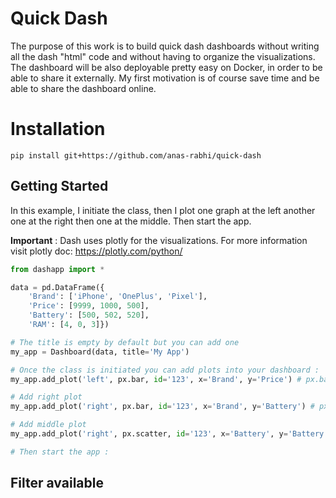 # Quick Dash 

The purpose of this work is to build quick dash dashboards
without writing all the dash "html" code and without having
to organize the visualizations. 
The dashboard will be also deployable
pretty easy on Docker, in order to be able to share it externally.
My first motivation is of course save time and be able to 
share the dashboard online.


# Installation

```shell
pip install git+https://github.com/anas-rabhi/quick-dash
```
## Getting Started

In this example, I initiate the class, then I plot one graph at the left 
another one at the right then one at the middle. Then start the app.

**Important** : Dash uses plotly for the visualizations. For more information 
visit plotly doc: https://plotly.com/python/

```python
from dashapp import *

data = pd.DataFrame({
    'Brand': ['iPhone', 'OnePlus', 'Pixel'],
    'Price': [9999, 1000, 500],
    'Battery': [500, 502, 520],
    'RAM': [4, 0, 3]})

# The title is empty by default but you can add one
my_app = Dashboard(data, title='My App')

# Once the class is initiated you can add plots into your dashboard :
my_app.add_plot('left', px.bar, id='123', x='Brand', y='Price') # px.bar is the barplot from plotly.

# Add right plot
my_app.add_plot('right', px.bar, id='123', x='Brand', y='Battery') # px.bar is the barplot from plotly.

# Add middle plot
my_app.add_plot('right', px.scatter, id='123', x='Battery', y='Battery', color='Brand') # px.bar is the barplot from plotly.

# Then start the app :

```

## Filter available 
